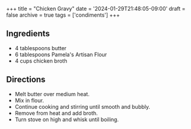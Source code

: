 +++
title = "Chicken Gravy"
date = '2024-01-29T21:48:05-09:00'
draft = false
archive = true
tags = ['condiments']
+++

## Ingredients
* 4 tablespoons butter
* 6 tablespoons Pamela's Artisan Flour
* 4 cups chicken broth

## Directions
* Melt butter over medium heat.
* Mix in flour.
* Continue cooking and stirring until smooth and bubbly.
* Remove from heat and add broth.
* Turn stove on high and whisk until boiling.
